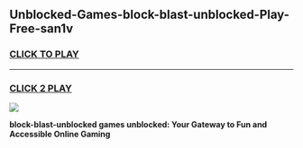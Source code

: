 
## Unblocked-Games-block-blast-unblocked-Play-Free-san1v
<h3>
<a href="https://premium76.site?title=block-blast-unblocked&ref=10A">CLICK TO PLAY</a></h3>
<hr>

<h3>
<a href="https://premium76.site?title=block-blast-unblocked&ref=10A">CLICK 2 PLAY</a>
  
</h3>

<a href="https://premium76.site?title=block-blast-unblocked&ref=10A"><img src="https://clearcache.store/games.png"></a>


**block-blast-unblocked games unblocked: Your Gateway to Fun and Accessible Online Gaming**
